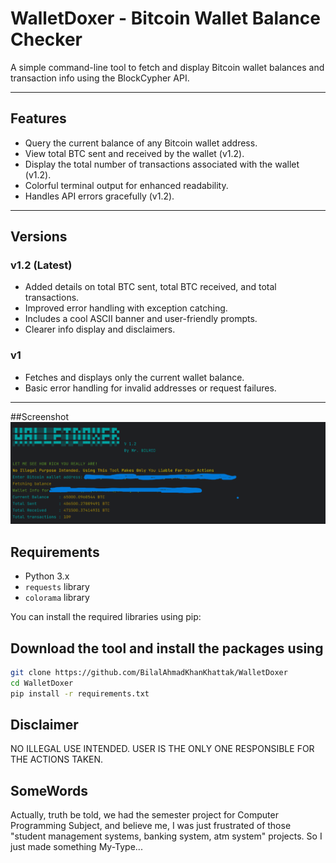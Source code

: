 # WalletDoxer - Bitcoin Wallet Balance Checker

A simple command-line tool to fetch and display Bitcoin wallet balances and transaction info using the BlockCypher API.

---

## Features

- Query the current balance of any Bitcoin wallet address.
- View total BTC sent and received by the wallet (v1.2).
- Display the total number of transactions associated with the wallet (v1.2).
- Colorful terminal output for enhanced readability.
- Handles API errors gracefully (v1.2).

---

## Versions

### v1.2 (Latest)

- Added details on total BTC sent, total BTC received, and total transactions.
- Improved error handling with exception catching.
- Includes a cool ASCII banner and user-friendly prompts.
- Clearer info display and disclaimers.

### v1

- Fetches and displays only the current wallet balance.
- Basic error handling for invalid addresses or request failures.

---

##Screenshot
![!image](https://github.com/BilalAhmadKhanKhattak/WalletDoxer/blob/main/ScreenshotWalletDoxer.png)
## Requirements

- Python 3.x
- `requests` library
- `colorama` library

You can install the required libraries using pip:

## Download the tool and install the packages using
```bash
git clone https://github.com/BilalAhmadKhanKhattak/WalletDoxer
cd WalletDoxer
pip install -r requirements.txt
```
## Disclaimer
NO ILLEGAL USE INTENDED. USER IS THE ONLY ONE RESPONSIBLE FOR THE ACTIONS TAKEN.

## SomeWords
Actually, truth be told, we had the semester project for Computer Programming Subject, and believe me, I was just frustrated of those "student management systems, banking system, atm system" projects. So I just made something My-Type... 
